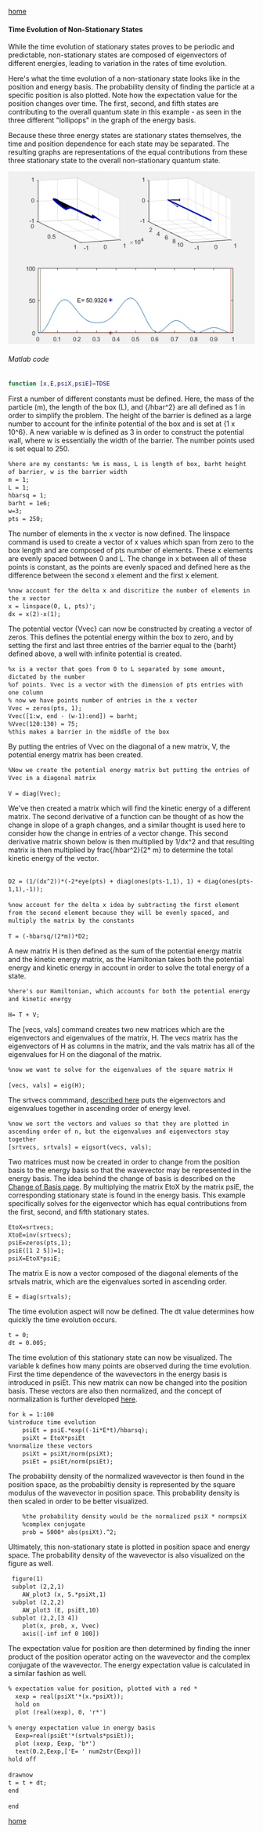 [home](/README.md)

#### Time Evolution of Non-Stationary States
While the time evolution of stationary states proves to be periodic and predictable, non-stationary states are composed of 
eigenvectors of different energies, leading to variation in the rates of time evolution. 

Here's what the time evolution of a non-stationary state looks like in the position and energy basis. The probability density of finding the particle at a specific position is also plotted. Note how the expectation value for the position changes over time. The first, second, and fifth states are contributing to the overall quantum state in this example - as seen in the three different "lollipops" in the graph of the energy basis. 

Because these three energy states are stationary states themselves, the time and position dependence for each state may be separated. The resulting graphs are representations of the equal contributions from these three stationary state to the overall non-stationary quantum state.

![three states](/tdsenonstat.gif)

###### Matlab code 
```Matlab
function [x,E,psiX,psiE]=TDSE
```

First a number of different constants must be defined. Here, the mass of the particle (m), the length of the box (L), and {/hbar^2} are all defined as 1 in order to simplify the problem. The height of the barrier is defined as a large number to account for the infinite potential of the box and is set at {1 x 10^6}. A new variable w is defined as 3 in order to construct the potential wall, where w is essentially the width of the barrier. The number points used is set equal to 250.
```
%here are my constants: %m is mass, L is length of box, barht height of barrier, w is the barrier width
m = 1;
L = 1;
hbarsq = 1;
barht = 1e6;
w=3;
pts = 250;
```

The number of elements in the x vector is now defined. The linspace command is used to create a vector of x values which span from zero to the box length and are composed of pts number of elements. These x elements are evenly spaced between 0 and L. The change in x between all of these points is constant, as the points are evenly spaced and defined here as the difference between the second x element and the first x element. 
```
%now account for the delta x and discritize the number of elements in the x vector
x = linspace(0, L, pts)';
dx = x(2)-x(1);
```
The potential vector {Vvec} can now be constructed by creating a vector of zeros. This defines the potential energy within the box to zero, and by setting the first and last three entries of the barrier equal to the {barht} defined above, a well with infinite potential is created. 
```
%x is a vector that goes from 0 to L separated by some amount, dictated by the number
%of points. Vvec is a vector with the dimension of pts entries with one column
% now we have points number of entries in the x vector
Vvec = zeros(pts, 1);
Vvec([1:w, end - (w-1):end]) = barht;
%Vvec(120:130) = 75;
%this makes a barrier in the middle of the box
```
By putting the entries of Vvec on the diagonal of a new matrix, V, the potential energy matrix has been created.

```
%Now we create the potential energy matrix but putting the entries of Vvec in a diagonal matrix

V = diag(Vvec);
```

We've then created a matrix which will find the kinetic energy of a different matrix. The second derivative of a function can be thought of as how the change in slope of a graph changes, and a similar thought is used here to consider how the change in entries of a vector change. This second derivative matrix shown below is then multiplied by 1/dx^2 and that resulting matrix is then multiplied by frac{/hbar^2}{2* m} to determine the total kinetic energy of the vector.

```%making the second derivative matrix

D2 = (1/(dx^2))*(-2*eye(pts) + diag(ones(pts-1,1), 1) + diag(ones(pts-1,1),-1));

%now account for the delta x idea by subtracting the first element from the second element because they will be evenly spaced, and multiply the matrix by the constants 

T = (-hbarsq/(2*m))*D2;
```
A new matrix H is then defined as the sum of the potential energy matrix and the kinetic energy matrix, as the Hamiltonian takes both the potential energy and kinetic energy in account in order to solve the total energy of a state.
```
%here's our Hamiltonian, which accounts for both the potential energy and kinetic energy

H= T + V;
```

The [vecs, vals] command creates two new matrices which are the eigenvectors and eigenvalues of the matrix, H. The vecs matrix has the eigenvectors of H as columns in the matrix, and the vals matrix has all of the eigenvalues for H on the diagonal of the matrix. 

```
%now we want to solve for the eigenvalues of the square matrix H

[vecs, vals] = eig(H);
```

The srtvecs commmand, [described here](/Eigsort.md) puts the eigenvectors and eigenvalues together in ascending order of energy level. 
```
%now we sort the vectors and values so that they are plotted in ascending order of n, but the eigenvalues and eigenvectors stay together
[srtvecs, srtvals] = eigsort(vecs, vals);
```

Two matrices must now be created in order to change from the position basis to the energy basis so that the wavevector may be represented in the energy basis. The idea behind the change of basis is described on the [Change of Basis page](/Basis.md). By multiplying the matrix EtoX by the matrix psiE, the corresponding stationary state is found in the energy basis. This example specifically solves for the eigenvector which has equal contributions from the first, second, and fifth stationary states.  

```
EtoX=srtvecs; 
XtoE=inv(srtvecs); 
psiE=zeros(pts,1); 
psiE([1 2 5])=1; 
psiX=EtoX*psiE;
````

The matrix E is now a vector composed of the diagonal elements of the srtvals matrix, which are the eigenvalues sorted in ascending order. 
```
E = diag(srtvals);
```

The time evolution aspect will now be defined. The dt value determines how quickly the time evolution occurs. 
```
t = 0;
dt = 0.005;
```

The time evolution of this stationary state can now be visualized. The variable k defines how many points are observed during the time evolution. First the time dependence of the wavevectors in the energy basis is introduced in psiEt. This new matrix can now be changed into the position basis. These vectors are also then normalized, and the concept of normalization is further developed [here](/Background.md). 
```
for k = 1:100
%introduce time evolution
    psiEt = psiE.*exp((-1i*E*t)/hbarsq);
    psiXt = EtoX*psiEt
%normalize these vectors
    psiXt = psiXt/norm(psiXt);
    psiEt = psiEt/norm(psiEt);
```
The probability density of the normalized wavevector is then found in the position space, as the probabiltiy density is represented by the square modulus of the wavevector in position space. This probability density is then scaled in order to be better visualized. 
```
    %the probability density would be the normalized psiX * normpsiX
    %complex conjugate
    prob = 5000* abs(psiXt).^2;
```
Ultimately, this non-stationary state is plotted in position space and energy space. The probability density of the wavevector is also visualized on the figure as well. 
```
 figure(1)
 subplot (2,2,1)
    AW_plot3 (x, 5.*psiXt,1)
 subplot (2,2,2)
    AW_plot3 (E, psiEt,10)
 subplot (2,2,[3 4])
    plot(x, prob, x, Vvec)
    axis([-inf inf 0 100])
 ```
 The expectation value for position are then determined by finding the inner product of the position operator acting on the wavevector and the complex conjugate of the wavevector. The energy expectation value is calculated in a similar fashion as well. 
 ```
% expectation value for position, plotted with a red *
   xexp = real(psiXt'*(x.*psiXt));
   hold on 
   plot (real(xexp), 0, 'r*')
   
% energy expectation value in energy basis
   Eexp=real(psiEt'*(srtvals*psiEt));
   plot (xexp, Eexp, 'b*')
   text(0.2,Eexp,['E= ' num2str(Eexp)])
 hold off
  
 drawnow
t = t + dt;
end

end
``` 

[home](/README.md)
  
